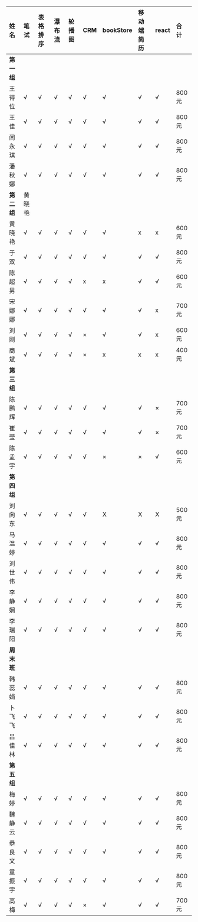 |姓名|笔试|表格排序|瀑布流|轮播图|CRM|bookStore|移动端简历|react|合 计|
|:----|:----|:----|:----|:----|:----|:----|:----|:----|:-----|
|**第一组**|
|王得位| √|√ |√ |√ | √|√ |√ |√|800元 |
|王佳| √|√ |√ |√ | √|√ |√ |√|800元 |
|闫永琪| √|√ |√ |√ | √|√ |√ |√| 800元|
|潘秋娜| √|√ |√ |√ | √|√ |√  |√|800元 |
|**第二组**|黄晓艳| | | | | | | | |
|黄晓艳| √|√ |√ |√ | √|√ |x |x|600元 |
|于双| √|√ |√ |√ | √|√ |√ |√|800元 |
|陈超男| √|√ |√ |√ |x | x|√ |√| 600元|
|宋娜娜| √|√ |√ |√ | √|√ |√  |x|700元 |
|刘刚| √|√ |√ |√ | ×|√ |√  |x|600元 |
|商斌| √|√ |√ |√ | ×|x |x |x|400元 |
|**第三组**|
陈鹏辉| √|√ |√ |√ | √|√ |√ | × |700元 |
崔莹| √|√ |√ |√ | √|√ |√ | × |700元 |
|陈孟宇| √|√ |√ |√ | √|× |× |√| 600元|
|**第四组**|
|刘向东| √|√ |√ |√ | √|X |X  |X|500元 |
|马温婷| √|√ |√ |√ | √|√ |√  |√|800元 |
|刘世伟| √|√ |√ |√ | √|√ |√  |√|800元 |
|李静娴| √|√ |√ |√ | √|√ |√  |√|800元 |
|李瑞阳| √|√ |√ |√ | √|√ |√  |√|800元 |
|**周末班**|
|韩蕊娟| √|√ |√ |√ | √|√ |√  |√|800元 |
|卜飞飞| √|√ |√ |√ | √|√ |√  |√|800元 |
|吕佳林| √|√ |√ |√ | √|√ |√  |√|800元 |
|**第五组**|
|梅  婷| √|√ |√ |√ | √|√ |√ |√|800元 |
|魏静云| √|√ |√ |√ | √|√ |√ |√|800元 |
|恭良文| √|√ |√ |√ | √|√ |√ |√| 800元|
|童振宇| √|√ |√ |√ | √|√ |√  |√|800元 |
|高  梅| √|√ |√ |√ | ×|√ |√  |√|700元 |
